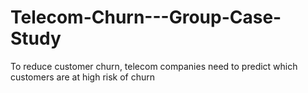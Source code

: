 # Telecom-Churn---Group-Case-Study
To reduce customer churn, telecom companies need to predict which customers are at high risk of churn
